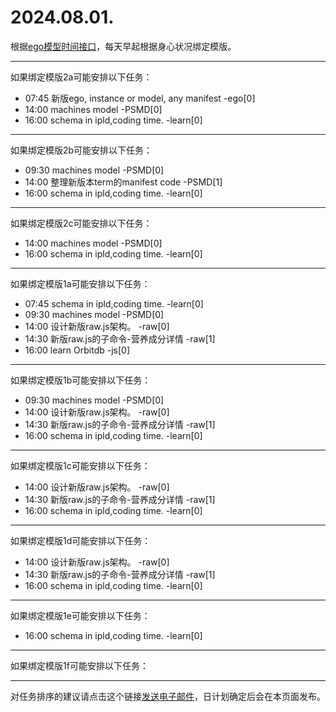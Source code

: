 # 2024.08.01.

根据[ego模型时间接口](https://gitee.com/hyg/blog/blob/master/timeflow.md)，每天早起根据身心状况绑定模版。

---
如果绑定模版2a可能安排以下任务：

- 07:45	新版ego, instance or model, any manifest -ego[0]
- 14:00	machines model -PSMD[0]
- 16:00	schema in ipld,coding time. -learn[0]

---
如果绑定模版2b可能安排以下任务：

- 09:30	machines model -PSMD[0]
- 14:00	整理新版本term的manifest code -PSMD[1]
- 16:00	schema in ipld,coding time. -learn[0]

---
如果绑定模版2c可能安排以下任务：

- 14:00	machines model -PSMD[0]
- 16:00	schema in ipld,coding time. -learn[0]

---
如果绑定模版1a可能安排以下任务：

- 07:45	schema in ipld,coding time. -learn[0]
- 09:30	machines model -PSMD[0]
- 14:00	设计新版raw.js架构。 -raw[0]
- 14:30	新版raw.js的子命令-营养成分详情 -raw[1]
- 16:00	learn Orbitdb -js[0]

---
如果绑定模版1b可能安排以下任务：

- 09:30	machines model -PSMD[0]
- 14:00	设计新版raw.js架构。 -raw[0]
- 14:30	新版raw.js的子命令-营养成分详情 -raw[1]
- 16:00	schema in ipld,coding time. -learn[0]

---
如果绑定模版1c可能安排以下任务：

- 14:00	设计新版raw.js架构。 -raw[0]
- 14:30	新版raw.js的子命令-营养成分详情 -raw[1]
- 16:00	schema in ipld,coding time. -learn[0]

---
如果绑定模版1d可能安排以下任务：

- 14:00	设计新版raw.js架构。 -raw[0]
- 14:30	新版raw.js的子命令-营养成分详情 -raw[1]
- 16:00	schema in ipld,coding time. -learn[0]

---
如果绑定模版1e可能安排以下任务：

- 16:00	schema in ipld,coding time. -learn[0]

---
如果绑定模版1f可能安排以下任务：


---
对任务排序的建议请点击这个链接<a href="mailto:huangyg@mars22.com?subject=关于2024.08.01.任务排序的建议&body=date: 2024.08.01.%0D%0Afile: ../../blog/release/time/d.20240801.md%0D%0A---请勿修改邮件主题及以上内容---%0D%0A">发送电子邮件</a>，日计划确定后会在本页面发布。